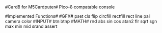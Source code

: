 #Card8 for M5Cardputer#
Pico-8 compatable console

#Implemented Functions#
  #GFX#
    pset
    cls
    flip
    circfill
    rectfill
    rect
    line
    pal
    camera
    color
  #INPUT#
    btn
    btnp
  #MATH#
    rnd
    abs
    sin
    cos
    atan2
    flr
    sqrt
    sgn
    max
    min
    mid
    srand
  assert
